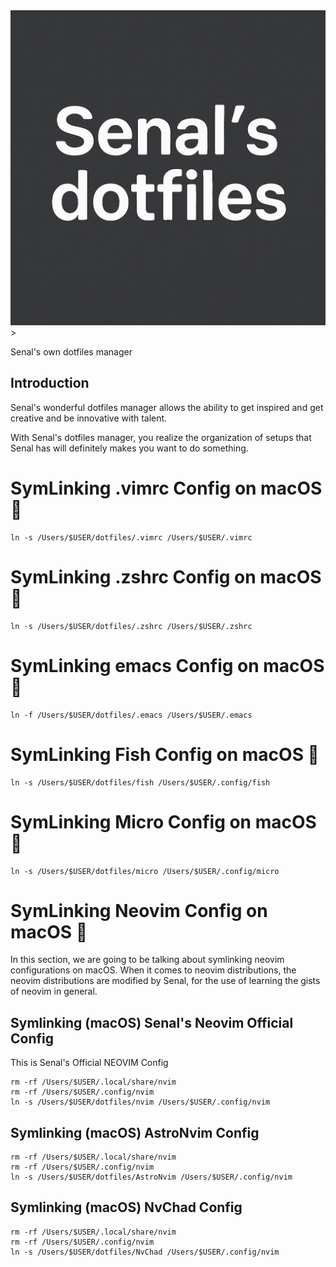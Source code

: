 <center>
<img src="./senal-dotfiles.png">
</center>>


Senal's own dotfiles manager

## Introduction
Senal's wonderful dotfiles manager allows the ability to get inspired and 
get creative and be innovative with talent. 

With Senal's dotfiles manager, you realize the organization of setups that
Senal has will definitely makes you want to do something.


# SymLinking .vimrc Config on macOS 🔗

```
ln -s /Users/$USER/dotfiles/.vimrc /Users/$USER/.vimrc
```


# SymLinking .zshrc Config on macOS 🔗
```
ln -s /Users/$USER/dotfiles/.zshrc /Users/$USER/.zshrc
```


# SymLinking emacs Config on macOS 🔗
```
ln -f /Users/$USER/dotfiles/.emacs /Users/$USER/.emacs
```

# SymLinking Fish Config on macOS 🔗
```
ln -s /Users/$USER/dotfiles/fish /Users/$USER/.config/fish
```


# SymLinking Micro Config on macOS 🔗
```
ln -s /Users/$USER/dotfiles/micro /Users/$USER/.config/micro
```



# SymLinking Neovim Config on macOS 🔗

In this section, we are going to be talking about symlinking neovim configurations on 
macOS. When it comes to neovim distributions, the neovim distributions are modified 
by Senal, for the use of learning the gists of neovim in general.

## Symlinking (macOS) Senal's Neovim Official Config

This is Senal's Official NEOVIM Config


```
rm -rf /Users/$USER/.local/share/nvim
rm -rf /Users/$USER/.config/nvim
ln -s /Users/$USER/dotfiles/nvim /Users/$USER/.config/nvim
```




## Symlinking (macOS) AstroNvim Config
```
rm -rf /Users/$USER/.local/share/nvim
rm -rf /Users/$USER/.config/nvim
ln -s /Users/$USER/dotfiles/AstroNvim /Users/$USER/.config/nvim
```



## Symlinking (macOS) NvChad Config
```
rm -rf /Users/$USER/.local/share/nvim
rm -rf /Users/$USER/.config/nvim
ln -s /Users/$USER/dotfiles/NvChad /Users/$USER/.config/nvim
```
